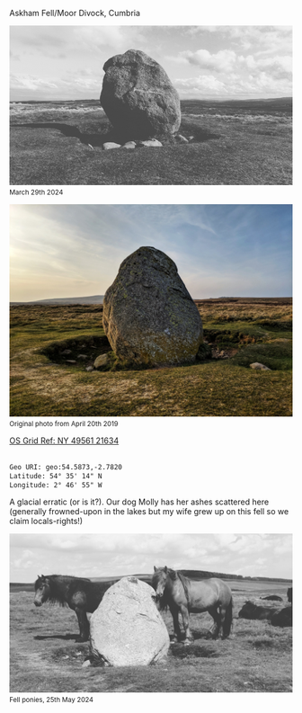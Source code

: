 Askham Fell/Moor Divock, Cumbria

![20240329_cop_stone_lento_orl_mono_standard_a142_1711723130](images/20240329_cop_stone_lento_orl_mono_standard_a142_1711723130.jpg)
<small>March 29th 2024</small>

![copstone_1](images/copstone_1.jpeg)
<small>Original photo from April 20th 2019</small>

[OS Grid Ref: NY 49561 21634](https://explore.osmaps.com/pin?lat=54.587639&lon=-2.785505&zoom=15.5721)

```

Geo URI: geo:54.5873,-2.7820
Latitude: 54° 35' 14" N
Longitude: 2° 46' 55" W
```

A glacial erratic (or is it?). Our dog Molly has her ashes scattered here (generally frowned-upon in the lakes but my wife grew up on this fell so we claim locals-rights!)

![20240525_cop_stone_ponies_lento_orl_mono_standard_a142_1716631573](images/20240525_cop_stone_ponies_lento_orl_mono_standard_a142_1716631573.jpg)
<small>Fell ponies, 25th May 2024</small>
